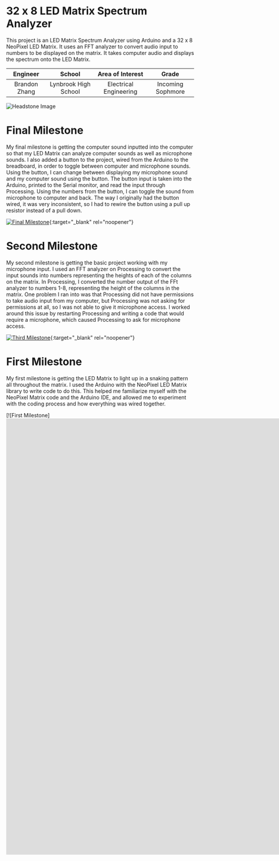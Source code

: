 ﻿# 32 x 8 LED Matrix Spectrum Analyzer
This project is an LED Matrix Spectrum Analyzer using Arduino and a 32 x 8 NeoPixel LED Matrix. It uses an FFT analyzer to convert audio input to numbers to be displayed on the matrix. It takes computer audio and displays the spectrum onto the LED Matrix. 

| **Engineer** | **School** | **Area of Interest** | **Grade** |
|:--:|:--:|:--:|:--:|
| Brandon Zhang | Lynbrook High School | Electrical Engineering | Incoming Sophmore

![Headstone Image](https://bluestampengineering.com/wp-content/uploads/2016/05/improve.jpg)
  
# Final Milestone
My final milestone is getting the computer sound inputted into the computer so that my LED Matrix can analyze computer sounds as well as microphone sounds. I also added a button to the project, wired from the Arduino to the breadboard, in order to toggle between computer and microphone sounds. Using the button, I can change between displaying my microphone sound and my computer sound using the button. The button input is taken into the Arduino, printed to the Serial monitor, and read the input through Processing. Using the numbers from the button, I can toggle the sound from microphone to computer and back. The way I originally had the button wired, it was very inconsistent, so I had to rewire the button using a pull up resistor instead of a pull down.

[![Final Milestone](https://res.cloudinary.com/marcomontalbano/image/upload/v1612573869/video_to_markdown/images/youtube--F7M7imOVGug-c05b58ac6eb4c4700831b2b3070cd403.jpg )](https://www.youtube.com/watch?v=F7M7imOVGug&feature=emb_logo "Final Milestone"){:target="_blank" rel="noopener"}

# Second Milestone
My second milestone is getting the basic project working with my microphone input. I used an FFT analyzer on Processing to convert the input sounds into numbers representing the heights of each of the columns on the matrix. In Processing, I converted the number output of the FFt analyzer to numbers 1-8, representing the height of the columns in the matrix. One problem I ran into was that Processing did not have permissions to take audio input from my computer, but Processing was not asking for permissions at all, so I was not able to give it microphone access. I worked around this issue by restarting Processing and writing a code that would require a microphone, which caused Processing to ask for microphone access. 

[![Third Milestone](https://res.cloudinary.com/marcomontalbano/image/upload/v1612574014/video_to_markdown/images/youtube--y3VAmNlER5Y-c05b58ac6eb4c4700831b2b3070cd403.jpg)](https://www.youtube.com/watch?v=y3VAmNlER5Y&feature=emb_logo "Second Milestone"){:target="_blank" rel="noopener"}
# First Milestone
  
My first milestone is getting the LED Matrix to light up in a snaking pattern all throughout the matrix. I used the Arduino with the NeoPixel LED Matrix library to write code to do this. This helped me familiarize myself with the NeoPixel Matrix code and the Arduino IDE, and allowed me to experiment with the coding process and how everything was wired together.

[![First Milestone] <html><iframe width="2544" height="1169" src="https://www.youtube.com/embed/lD5OQyxPeas" title="YouTube video player" frameborder="0" allow="accelerometer; autoplay; clipboard-write; encrypted-media; gyroscope; picture-in-picture" allowfullscreen></iframe></html>

